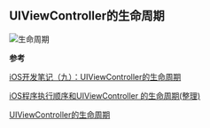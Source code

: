 ## UIViewController的生命周期 
 
 
 ![生命周期](https://github.com/SunshineBrother/JHBlog/blob/master/iOS知识点/iOS大杂烩/UIViewController/生命周期.png)
 
 
 
 
 
 
 
 
 
 
 
 
 
 
 
 
 
 
 
 
 
 
 
 
 
 
 
 
 **参考**

[iOS开发笔记（九）：UIViewController的生命周期](https://juejin.im/post/5a706cf05188257323357286)


[iOS程序执行顺序和UIViewController 的生命周期(整理)](https://www.jianshu.com/p/d60b388b19f5)

[UIViewController的生命周期](https://bestswifter.com/uiviewlifetime/)
